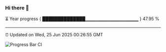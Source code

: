 ### Hi there 👋

⏳ Year progress { ██████████████▁▁▁▁▁▁▁▁▁▁▁▁▁▁▁▁ } 47.95 %

---

⏰ Updated on Wed, 25 Jun 2025 00:26:55 GMT

![Progress Bar CI](https://github.com/liununu/liununu/workflows/Progress%20Bar%20CI/badge.svg)
